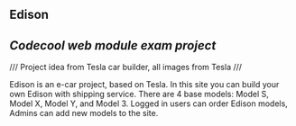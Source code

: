 Edison
----
<i>Codecool web module exam project</i>
----

/// 
Project idea from Tesla car builder, all images from Tesla
///

Edison is an e-car project, based on Tesla. In this site you can build your own Edison with shipping service.
There are 4 base models: Model S, Model X, Model Y, and Model 3.
Logged in users can order Edison models, Admins can add new models to the site.
